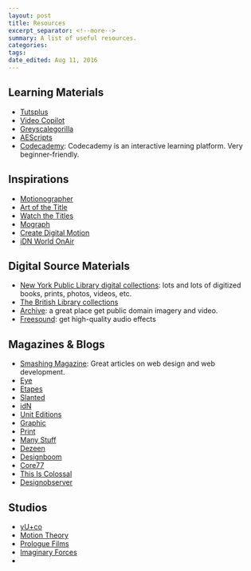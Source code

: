```yaml
---
layout: post
title: Resources
excerpt_separator: <!--more-->
summary: A list of useful resources.
categories:
tags:
date_edited: Aug 11, 2016
---
```


## Learning Materials
- [Tutsplus](http://cgi.tutsplus.com)
- [Video Copilot](http://videocopilot.net)
- [Greyscalegorilla](http://greyscalegorilla.com/)
- [AEScripts](http://aescripts.com)
- [Codecademy](http://codecademy.com): Codecademy is an interactive learning platform. Very beginner-friendly.



## Inspirations
- [Motionographer](http://motionographer.com)
- [Art of the Title](http://www.artofthetitle.com)
- [Watch the Titles](http://www.watchthetitles.com)
- [Mograph](http://mograph.net)
- [Create Digital Motion](http://createdigitalmotion.com)
- [iDN World OnAir](http://www.idnworld.com/onair/)



## Digital Source Materials
- [New York Public Library digital collections](http://digitalcollections.nypl.org/): lots and lots of digitized books, prints, photos, videos, etc.
- [The British Library collections](https://www.flickr.com/photos/britishlibrary/)
- [Archive](https://archive.org/): a great place get public domain imagery and video.
- [Freesound](http://www.freesound.org/): get high-quality audio effects



## Magazines & Blogs
- [Smashing Magazine](http://smashingmagazine.com): Great articles on web design and web development.
- [Eye](http://www.eyemagazine.com/)
- [Etapes](http://etapes.com/)
- [Slanted](http://www.slanted.de/)
- [idN](http://idnworld.com/)
- [Unit Editions](https://uniteditions.com/)
- [Graphic](http://graphicmag.kr/)
- [Print](http://www.printmag.com/)
- [Many Stuff](http://www.manystuff.org/)
- [Dezeen](http://www.dezeen.com/)
- [Designboom](http://www.designboom.com/)
- [Core77](http://www.core77.com/)
- [This Is Colossal](http://www.thisiscolossal.com/)
- [Designobserver](http://designobserver.com/)


## Studios
- [yU+co](http://yuco.com)
- [Motion Theory](http://motiontheory.com)
- [Prologue Films](http://prologue.com)
- [Imaginary Forces](https://www.imaginaryforces.com)
- []()

